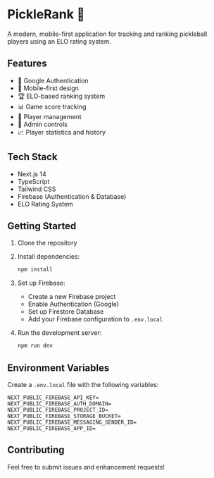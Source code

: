 # PickleRank 🏓

A modern, mobile-first application for tracking and ranking pickleball players using an ELO rating system.

## Features

- 🔐 Google Authentication
- 📱 Mobile-first design
- 🏆 ELO-based ranking system
- 📊 Game score tracking
- 👥 Player management
- 👑 Admin controls
- 📈 Player statistics and history

## Tech Stack

- Next.js 14
- TypeScript
- Tailwind CSS
- Firebase (Authentication & Database)
- ELO Rating System

## Getting Started

1. Clone the repository
2. Install dependencies:
   ```bash
   npm install
   ```
3. Set up Firebase:
   - Create a new Firebase project
   - Enable Authentication (Google)
   - Set up Firestore Database
   - Add your Firebase configuration to `.env.local`

4. Run the development server:
   ```bash
   npm run dev
   ```

## Environment Variables

Create a `.env.local` file with the following variables:

```
NEXT_PUBLIC_FIREBASE_API_KEY=
NEXT_PUBLIC_FIREBASE_AUTH_DOMAIN=
NEXT_PUBLIC_FIREBASE_PROJECT_ID=
NEXT_PUBLIC_FIREBASE_STORAGE_BUCKET=
NEXT_PUBLIC_FIREBASE_MESSAGING_SENDER_ID=
NEXT_PUBLIC_FIREBASE_APP_ID=
```

## Contributing

Feel free to submit issues and enhancement requests! 